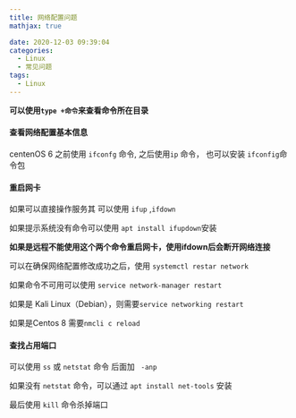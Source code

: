 ```yaml
---
title: 网络配置问题
mathjax: true

date: 2020-12-03 09:39:04
categories:
  - Linux
  - 常见问题
tags:
  - Linux
---
```


**可以使用`type +命令`来查看命令所在目录**

#### 查看网络配置基本信息

centenOS 6 之前使用 `ifconfg` 命令, 之后使用`ip` 命令， 也可以安装 `ifconfig`命令包

#### 重启网卡

如果可以直接操作服务其 可以使用 `ifup` ,`ifdown`

如果提示系统没有命令可以使用 `apt install ifupdown`安装

**如果是远程不能使用这个两个命令重启网卡，使用ifdown后会断开网络连接**

可以在确保网络配置修改成功之后，使用 `systemctl restar network`

如果命令不可用可以使用 `service network-manager restart`

如果是 Kali Linux（Debian），则需要`service networking restart`

如果是Centos 8 需要`nmcli c reload`


#### 查找占用端口

可以使用 `ss` 或 `netstat` 命令 后面加 ` -anp` 

如果没有 `netstat` 命令，可以通过 `apt install net-tools` 安装

最后使用 `kill` 命令杀掉端口


